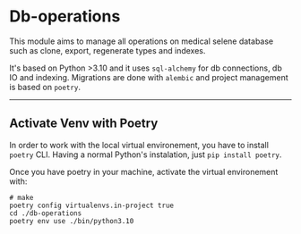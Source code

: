 # Db-operations

This module aims to manage all operations on medical selene database such as clone, export, regenerate types and indexes. 

It's based on Python >3.10 and it uses `sql-alchemy` for db connections, db IO and indexing. Migrations are done with `alembic` and project management is based on `poetry`.

----


## Activate Venv with Poetry
In order to work with the local virtual environement, you have to install `poetry` CLI. Having a normal Python's instalation, just `pip install poetry`. 




Once you have poetry in your machine, activate the virtual environement with: 
```[bash]
# make 
poetry config virtualenvs.in-project true
cd ./db-operations
poetry env use ./bin/python3.10 
```
